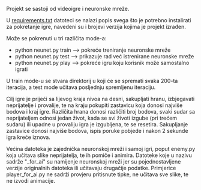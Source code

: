 Projekt se sastoji od videoigre i neuronske mreže.

U [requirements.txt](https://github.com/l0renaa/neunet_game/blob/master/requirements.txt) datoteci se nalazi popis svega što je potrebno instalirati za pokretanje igre, navedeni su i brojevi verzija kojima je projekt izrađen.

Može se pokrenuti u tri različita mode-a:
  - python neunet.py train --> pokreće treniranje neuronske mreže
  - python neunet.py test --> prikazuje rad već istrenirane neuronske mreže
  - python neunet.py play --> pokreće igru koju korisnik može samostalno igrati
  
U train mode-u se stvara direktorij u koji će se spremati svaka 200-ta iteracija, a test mode učitava posljednju spremljenu iteraciju.

Cilj igre je prijeći sa lijevog kraja nivoa na desni, sakupljati hranu, izbjegavati neprijatelje i provalije, te na kraju pokupiti zastavicu koja donosi najviše bodova i kraj igre. Različita hrana donosi različiti broj bodova, svaki sudar sa neprijateljem odnosi jedan život, kada se svi životi izgube (pri trećem sudaru) ili upadne u provaliju igra je izgubljena, te se resetira. Sakupljanje zastavice donosi najviše bodova, ispis poruke pobjede i nakon 2 sekunde igra kreće iznova.

Većina datoteka je zajednička neuronskoj mreži i samoj igri, poput enemy.py koja učitava slike neprijatelja, te ih pomiče i animira. Datoteke koje u nazivu sadrže "_for_ai" su namijenje neuronskoj mreži jer su pojednostavljene verzije originalnih datoteka ili učitavaju drugačije podatke. Primjerice player_for_ai.py ne sadrži provjeru pritisnute tipke, ne učitava sve slike, te ne izvodi animacije.

